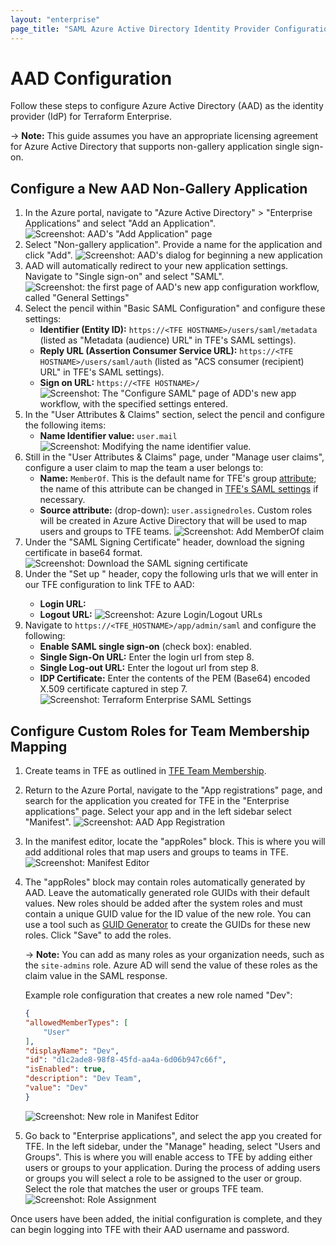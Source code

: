 ```yaml
---
layout: "enterprise"
page_title: "SAML Azure Active Directory Identity Provider Configuration - Terraform Enterprise"
---
```


# AAD Configuration

Follow these steps to configure Azure Active Directory (AAD) as the identity provider (IdP) for Terraform Enterprise.

-> **Note:** This guide assumes you have an appropriate licensing agreement for Azure Active Directory that supports non-gallery application single sign-on.

## Configure a New AAD Non-Gallery Application

1. In the Azure portal, navigate to "Azure Active Directory" > "Enterprise Applications" and select "Add an Application".
    ![Screenshot: AAD's "Add Application" page](./images/sso-aad-saml-add-application.png)
2. Select "Non-gallery application". Provide a name for the application and click "Add".
    ![Screenshot: AAD's dialog for beginning a new application](./images/sso-aad-saml-new-application-form.png)
3. AAD will automatically redirect to your new application settings. Navigate to "Single sign-on" and select "SAML".
    ![Screenshot: the first page of AAD's new app configuration workflow, called "General Settings"](./images/sso-aad-saml-sso-method.png)
4. Select the pencil within "Basic SAML Configuration" and configure these settings:
    - **Identifier (Entity ID):** `https://<TFE HOSTNAME>/users/saml/metadata` (listed as "Metadata (audience) URL" in TFE's SAML settings).
    - **Reply URL (Assertion Consumer Service URL):** `https://<TFE HOSTNAME>/users/saml/auth` (listed as "ACS consumer (recipient) URL" in TFE's SAML settings).
    - **Sign on URL:** `https://<TFE HOSTNAME>/`
    ![Screenshot: The "Configure SAML" page of ADD's new app workflow, with the specified settings entered.](./images/sso-aad-saml-configuration.png)
5. In the "User Attributes & Claims" section, select the pencil and configure the following items:
    - **Name Identifier value:** `user.mail`
    ![Screenshot: Modifying the name identifier value.](./images/sso-aad-saml-user-claims-name-identifier.png)
6. Still in the "User Attributes & Claims" page, under "Manage user claims", configure a user claim to map the team a user belongs to:
    - **Name:** `MemberOf`. This is the default name for TFE's group [attribute](./attributes.html); the name of this attribute can be changed in [TFE's SAML settings](./configuration.html) if necessary.
    - **Source attribute:** (drop-down): `user.assignedroles`. Custom roles will be created in Azure Active Directory that will be used to map users and groups to TFE teams.
    ![Screenshot: Add MemberOf claim](./images/sso-aad-saml-user-claims-memberof.png)
7. Under the "SAML Signing Certificate" header, download the signing certificate in base64 format.
    ![Screenshot: Download the SAML signing certificate](./images/sso-aad-saml-signing-certificate.png)
8. Under the "Set up <AAD App Name>" header, copy the following urls that we will enter in our TFE configuration to link TFE to AAD:
    - **Login URL:**
    - **Logout URL:**
    ![Screenshot: Azure Login/Logout URLs](./images/sso-aad-saml-urls.png)
9. Navigate to `https://<TFE_HOSTNAME>/app/admin/saml` and configure the following:
    - **Enable SAML single sign-on** (check box): enabled.
    - **Single Sign-On URL:** Enter the login url from step 8.
    - **Single Log-out URL:** Enter the logout url from step 8.
    - **IDP Certificate:** Enter the contents of the PEM (Base64) encoded X.509 certificate captured in step 7.
    ![Screenshot: Terraform Enterprise SAML Settings](./images/sso-aad-saml-tfe-saml-settings.png)

## Configure Custom Roles for Team Membership Mapping

1. Create teams in TFE as outlined in [TFE Team Membership](./team-membership.html).
2. Return to the Azure Portal, navigate to the "App registrations" page, and search for the application you created for TFE in the "Enterprise applications" page. Select your app and in the left sidebar select "Manifest".
    ![Screenshot: AAD App Registration](./images/sso-aad-saml-app-registration.png)
3. In the manifest editor, locate the "appRoles" block. This is where you will add additional roles that map users and groups to teams in TFE.
    ![Screenshot: Manifest Editor](./images/sso-aad-saml-manifest-approles.png)
4. The "appRoles" block may contain roles automatically generated by AAD. Leave the automatically generated role GUIDs with their default values.  New roles should be added after the system roles and must contain a unique GUID value for the ID value of the new role. You can use a tool such as [GUID Generator](https://www.guidgenerator.com) to create the GUIDs for these new roles. Click "Save" to add the roles.

    -> **Note:** You can add as many roles as your organization needs, such as the `site-admins` role. Azure AD will send the value of these roles as the claim value in the SAML response.

    Example role configuration that creates a new role named "Dev":

    ```json
    {
    "allowedMemberTypes": [
        "User"
    ],
    "displayName": "Dev",
    "id": "d1c2ade8-98f8-45fd-aa4a-6d06b947c66f",
    "isEnabled": true,
    "description": "Dev Team",
    "value": "Dev"
    }
    ```

    ![Screenshot: New role in Manifest Editor](./images/sso-aad-saml-manifest-devapprole.png)
5. Go back to "Enterprise applications", and select the app you created for TFE. In the left sidebar, under the "Manage" heading, select "Users and Groups". This is where you will enable access to TFE by adding either users or groups to your application. During the process of adding users or groups you will select a role to be assigned to the user or group. Select the role that matches the user or groups TFE team.
    ![Screenshot: Role Assignment](./images/sso-aad-saml-role-assignment.png)

Once users have been added, the initial configuration is complete, and they can begin logging into TFE with their AAD username and password.
